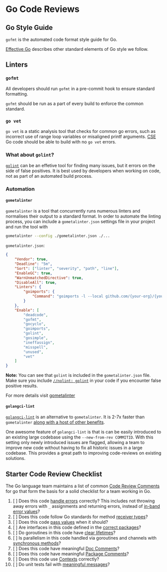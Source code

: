 # Go Code Reviews

## Go Style Guide

```gofmt``` is the automated code format style guide for Go.

[Effective Go](https://golang.org/doc/effective_go.html) describes other standard elements of Go style we follow.

## Linters

### ```gofmt```

All developers should run ```gofmt``` in a pre-commit hook to ensure standard formatting.

```gofmt``` should be run as a part of every build to enforce the common standard.

### ```go vet```

```go vet``` is a static analysis tool that checks for common go errors, such as incorrect use of range loop variables or misaligned printf arguments. [CSE](../CSE.md) Go code should be able to build with no ```go vet``` errors.


### What about ```golint```?

[```golint```](https://github.com/golang/lint) can be an effetive tool for finding many issues, but it errors on the side of false positives. It is best used by developers when working on code, not as part of an automated build process.


### Automation

#### ```gometalinter```

```gometalinter``` is a tool that concurrently runs numerous linters and normalises their output to a standard format.
In order to automate the linting process, you can include a `gometalinter.json` settings file in your project and run the tool with
```sh 
gometalinter --config ./gometalinter.json ./...
```

`gometalinter.json`:
```json
{
    "Vendor": true,
    "Deadline": "5m",
    "Sort": ["linter", "severity", "path", "line"],
    "EnableGC": true,
    "WarnUnmatchedDirective": true,
    "DisableAll": true,
    "Linters": {
        "goimports": {
            "Command": "goimports -l --local github.com/{your-org}/{your-repo}"
        }
    },
    "Enable": [
        "deadcode",
        "gofmt",
        "gocyclo",
        "goimports",
        "golint",
        "gosimple",
        "ineffassign",
        "misspell",
        "unused",
        "vet"
    ]
}
```

**Note:** You can see that `golint` is included in the `gometalinter.json` file. Make sure you include [`//nolint: golint`](https://github.com/alecthomas/gometalinter#comment-directives) in your code if you encounter false positive results.

For more details visit [gometalinter](https://github.com/alecthomas/gometalinter)

#### `golangci-lint`

[`golangci-lint`](https://github.com/golangci/golangci-lint/) is an alternative to `gometalinter`. It is 2-7x faster than `gometalinter` [along with a host of other benefits](https://github.com/golangci/golangci-lint/#comparison).

One awesome feature of `golangci-lint` is that is can be easily introduced to an existing large codebase using the `--new-from-rev COMMITID`. With this setting only newly introduced issues are flagged, allowing a team to improve new code without having to fix all historic issues in a large codebase. This provides a great path to improving code-reviews on existing solutions. 

## Starter Code Review Checklist

The Go language team maintains a list of common [Code Review Comments](https://github.com/golang/go/wiki/CodeReviewComments) for go that form the basis for a solid checklist for a team working in Go.

1. [ ] Does this code [handle errors](https://golang.org/doc/effective_go.html#errors) correctly? This includes not throwing away errors with ```_``` assignments and returning errors, instead of [in-band error values](https://github.com/golang/go/wiki/CodeReviewComments#in-band-errors)?
1. [ ] Does this code follow Go standards for method [receiver types](https://github.com/golang/go/wiki/CodeReviewComments#receiver-type)?
1. [ ] Does this code [pass values](https://github.com/golang/go/wiki/CodeReviewComments#pass-values) when it should?
1. [ ] Are interfaces in this code defined in the [correct packages](https://github.com/golang/go/wiki/CodeReviewComments#interfaces)?
1. [ ] Do goroutines in this code have [clear lifetimes](https://github.com/golang/go/wiki/CodeReviewComments#goroutine-lifetimes)?
1. [ ] Is parallelism in this code handled via goroutines and channels with [synchronous methods](https://github.com/golang/go/wiki/CodeReviewComments#synchronous-functions)?
1. [ ] Does this code have meaningful [Doc Comments](https://github.com/golang/go/wiki/CodeReviewComments#doc-comments)?
1. [ ] Does this code have meaningful [Package Comments](https://github.com/golang/go/wiki/CodeReviewComments#package-comments)?
1. [ ] Does this code use [Contexts](https://github.com/golang/go/wiki/CodeReviewComments#contexts) correctly?
1. [ ] Do unit tests fail with [meaningful messages](https://github.com/golang/go/wiki/CodeReviewComments#useful-test-failures)?
